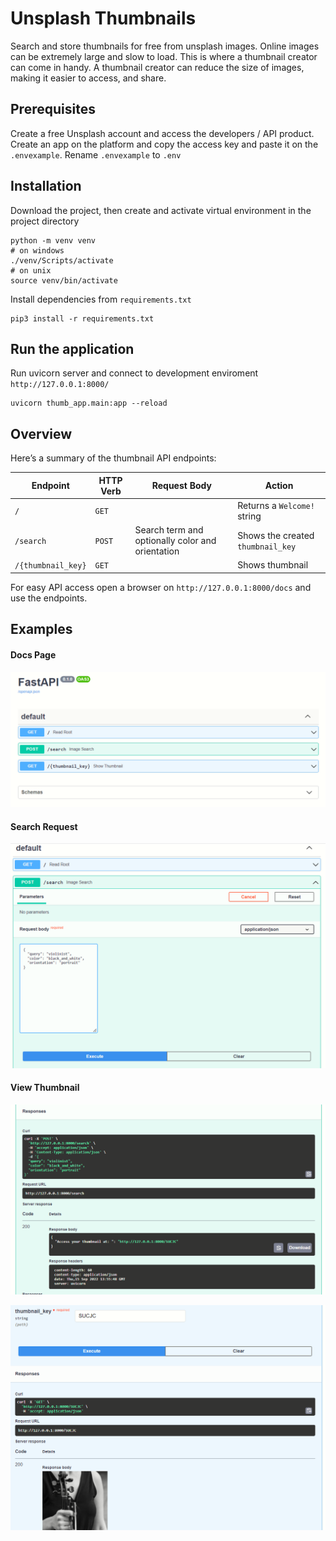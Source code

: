 # Unsplash Thumbnails

Search and store thumbnails for free from unsplash images. Online images can be extremely large and slow to load. This is where a thumbnail creator can come in handy. A thumbnail creator can reduce the size of images, making it easier to access, and share.
## Prerequisites

Create a free Unsplash account and access the developers / API product. Create an app on the platform and copy the access key and paste it on the `.envexample`. Rename `.envexample` to `.env`

## Installation

Download the project, then create and activate virtual environment in the project directory

```shell
python -m venv venv
# on windows
./venv/Scripts/activate
# on unix
source venv/bin/activate
```

Install dependencies from `requirements.txt`

```shell
pip3 install -r requirements.txt
```

## Run the application

Run uvicorn server and connect to development enviroment `http://127.0.0.1:8000/`

```
uvicorn thumb_app.main:app --reload
```

## Overview
Here’s a summary of the thumbnail API endpoints:

| Endpoint              | HTTP Verb | Request Body    | Action                                                       |
| --------------------- | --------- | --------------- | ------------------------------------------------------------ |
| `/`                   | `GET`     |                 | Returns a `Welcome!` string                             |
| `/search`                | `POST`    | Search term and optionally color and orientation | Shows the created `thumbnail_key`  |
| `/{thumbnail_key}`          | `GET`     |                 | Shows thumbnail |

For easy API access open a browser on `http://127.0.0.1:8000/docs` and use the endpoints.

## Examples
#### Docs Page

![image-20220915170537097](./screenshots/image-20220915170537097.png)

#### Search Request
![image-20220915170755970](./screenshots/image-20220915170755970.png)
#### View Thumbnail

![image-20220915170856440](./screenshots/image-20220915170856440.png)

![image-20220915171150838](./screenshots/image-20220915171150838.png)
